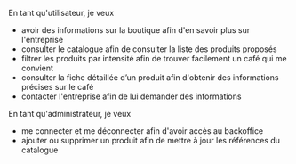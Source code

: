 En tant qu'utilisateur, je veux
- avoir des informations sur la boutique afin d'en savoir plus sur l'entreprise
- consulter le catalogue afin de consulter la liste des produits proposés
- filtrer les produits par intensité afin de trouver facilement un café qui me convient
- consulter la fiche détaillée d’un produit afin d'obtenir des informations précises sur le café
- contacter l'entreprise afin de lui demander des informations

En tant qu'administrateur, je veux
- me connecter et me déconnecter afin d'avoir accès au backoffice
- ajouter ou supprimer un produit afin de mettre à jour les références du catalogue